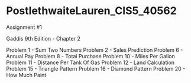 # PostlethwaiteLauren_CIS5_40562



Assignment #1


Gaddis 9th Edition - Chapter 2

Problem 1 - Sum Two Numbers
Problem 2 - Sales Prediction
Problem 6 - Annual Pay
Problem 8 - Total Purchase
Problem 10 - Miles Per Gallon
Problem 11 - Distance Per Tank Of Gas
Problem 12 - Land Calculation
Problem 15 - Triangle Pattern
Problem 16 - Diamond Pattern
Problem 20 - How Much Paint